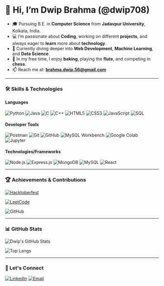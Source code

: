 # 👋 Hi, I’m Dwip Brahma (@dwip708)
- 🎓 Pursuing B.E. in **Computer Science** from **Jadavpur University**, Kolkata, India.
- 💻 I’m passionate about **Coding**, working on different **projects**, and always eager to **learn** more about **technology**.
- 🌱 Currently diving deeper into **Web Development**, **Machine Learning**, and **Data Science**.
- 🎯 In my free time, I enjoy **baking**, playing the **flute**, and competing in **chess**.
- 📫 Reach me at: **brahma.dwip.56@gmail.com**

---

### 🛠️ Skills & Technologies

#### **Languages**
![Python](https://img.shields.io/badge/-Python-3776AB?style=flat-square&logo=python&logoColor=white)
![Java](https://img.shields.io/badge/-Java-007396?style=flat-square&logo=java&logoColor=white)
![C](https://img.shields.io/badge/-C-A8B9CC?style=flat-square&logo=c&logoColor=black)
![C++](https://img.shields.io/badge/-C++-00599C?style=flat-square&logo=c%2B%2B&logoColor=white)
![HTML5](https://img.shields.io/badge/-HTML5-E34F26?style=flat-square&logo=html5&logoColor=white)
![CSS3](https://img.shields.io/badge/-CSS3-1572B6?style=flat-square&logo=css3&logoColor=white)
![JavaScript](https://img.shields.io/badge/-JavaScript-F7DF1E?style=flat-square&logo=javascript&logoColor=black)
![SQL](https://img.shields.io/badge/-SQL-4479A1?style=flat-square&logo=mysql&logoColor=white)

#### **Developer Tools**
![Postman](https://img.shields.io/badge/-Postman-FF6C37?style=flat-square&logo=postman&logoColor=white)
![Git](https://img.shields.io/badge/-Git-F05032?style=flat-square&logo=git&logoColor=white)
![GitHub](https://img.shields.io/badge/-GitHub-181717?style=flat-square&logo=github&logoColor=white)
![MySQL Workbench](https://img.shields.io/badge/-MySQL%20Workbench-4479A1?style=flat-square&logo=mysql&logoColor=white)
![Google Colab](https://img.shields.io/badge/-Google%20Colab-F9AB00?style=flat-square&logo=google-colab&logoColor=black)
![Jupyter](https://img.shields.io/badge/-Jupyter-F37626?style=flat-square&logo=jupyter&logoColor=white)

#### **Technologies/Frameworks**
![Node.js](https://img.shields.io/badge/-Node.js-339933?style=flat-square&logo=node.js&logoColor=white)
![Express.js](https://img.shields.io/badge/-Express.js-000000?style=flat-square&logo=express&logoColor=white)
![MongoDB](https://img.shields.io/badge/-MongoDB-47A248?style=flat-square&logo=mongodb&logoColor=white)
![MySQL](https://img.shields.io/badge/-MySQL-4479A1?style=flat-square&logo=mysql&logoColor=white)
![React](https://img.shields.io/badge/-React-61DAFB?style=flat-square&logo=react&logoColor=black)

---

### 🏆 Achievements & Contributions

[![Hacktoberfest](https://img.shields.io/badge/-Hacktoberfest-FF4500?style=flat-square&logo=hacktoberfest&logoColor=white)](https://holopin.io/@dwip708)

[![LeetCode](https://img.shields.io/badge/-LeetCode-FFA116?style=flat-square&logo=leetcode&logoColor=black)](https://leetcode.com/u/piwd_sedoc/)

![GitHub](https://img.shields.io/badge/-Open%20Source-0A0A0A?style=flat-square&logo=github&logoColor=white)

---

### 📊 GitHub Stats

![Dwip's GitHub Stats](https://github-readme-stats.vercel.app/api?username=dwip708&show_icons=true&theme=radical&cache_seconds=1800)

![Top Langs](https://github-readme-stats.vercel.app/api/top-langs/?username=dwip708&layout=compact&theme=radical)

---

### 🤝 Let's Connect

[![LinkedIn](https://img.shields.io/badge/LinkedIn-blue?style=flat-square&logo=linkedin)](https://www.linkedin.com/in/dwip-brahma-273015215/)
[![Email](https://img.shields.io/badge/Email-red?style=flat-square&logo=gmail&logoColor=white)](mailto:brahma.dwip.56@gmail.com)
